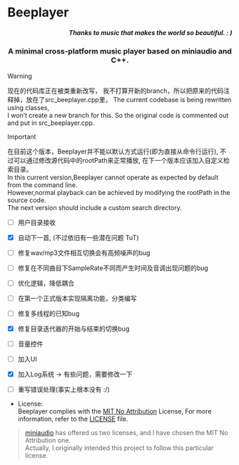 # Beeplayer  

*<h5 align="right">Thanks to music that makes the world so beautiful. : )</h5>*

<h3 align="center">A minimal cross-platform music player based on miniaudio and C++.</h3>

> [!WARNING]  
> 现在的代码库正在被类重新改写，
> 我不打算开新的branch，所以把原来的代码注释掉，放在了src_beeplayer.cpp里，
> The current codebase is being rewritten using classes,   
> I won’t create a new branch for this. So the original code is commented out and put in src_beeplayer.cpp.

> [!IMPORTANT]  
> 在目前这个版本，Beeplayer并不能以默认方式运行(即为直接从命令行运行), 
> 不过可以通过修改源代码中的rootPath来正常播放,
> 在下一个版本应该加入自定义检索目录。  
> In this current version,Beeplayer cannot operate as expected by default from the command line.  
> However,normal playback can be achieved by modifying the rootPath in the source code.  
> The next version should include a custom search directory.


- [ ] 用户目录接收
- [x] 自动下一首, (不过依旧有一些潜在问题 TuT)
- [ ] 修复wav/mp3文件相互切换会有高频噪声的bug
- [ ] 修复在不同曲目下SampleRate不同而产生时间及音调出现问题的bug
- [ ] 优化逻辑，降低耦合
- [ ] 在第一个正式版本实现隔离功能，分类编写
- [ ] 修复多线程的已知bug
- [x] 修复目录迭代器的开始与结束的切换bug
- [ ] 音量控件
- [ ] 加入UI
- [x] 加入Log系统 -> 有些问题，需要修改一下
- [ ] 重写错误处理(事实上根本没有 :/)



- License:  
 Beeplayer complies with the [MIT No Attribution](LICENSE) License, For more information, refer to the [LICENSE](LICENSE) file.  

 > [miniaudio](https://miniaud.io/) has offered us two licenses, and I have chosen the MIT No Attribution one.  
 > Actually, I originally intended this project to follow this particular license.

